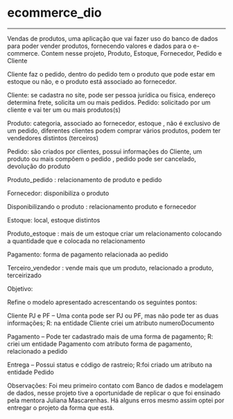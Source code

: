 # ecommerce_dio


-------

Vendas de produtos, uma aplicação que vai fazer uso do banco de dados para poder vender produtos, fornecendo valores e dados para o e-commerce. Contem nesse projeto, Produto, Estoque, Fornecedor, Pedido e Cliente


Cliente faz o pedido, dentro do pedido tem o produto que pode estar em estoque ou não, e o produto está associado ao fornecedor.

Cliente: se cadastra no site, pode ser pessoa jurídica ou física, endereço determina frete, solicita um ou mais pedidos. Pedido: solicitado por um cliente e vai ter um ou mais produtos(s) 

Produto: categoria, associado ao fornecedor, estoque , não é exclusivo de um pedido, diferentes clientes podem comprar vários produtos, podem ter vendedores distintos (terceiros)

Pedido: são criados por clientes, possui informações do Cliente, um produto ou mais compõem o pedido , pedido pode ser cancelado, devolução do produto

Produto_pedido : relacionamento de  produto e pedido

Fornecedor: disponibiliza o produto

Disponibilizando o produto : relacionamento produto e fornecedor

Estoque: local, estoque distintos

Produto_estoque : mais de um estoque criar um relacionamento colocando a quantidade que e colocada no relacionamento

Pagamento: forma de pagamento relacionada ao pedido

Terceiro_vendedor : vende mais que um produto, relacionado a produto, terceirizado

Objetivo:

Refine o modelo apresentado acrescentando os seguintes pontos:

Cliente PJ e PF – Uma conta pode ser PJ ou PF, mas não pode ter as duas informações;
R: na entidade Cliente criei um atributo numeroDocumento

Pagamento – Pode ter cadastrado mais de uma forma de pagamento;
R: criei um entidade Pagamento com atributo forma de pagamento, relacionado a pedido

Entrega – Possui status e código de rastreio;
R:foi criado um atributo na entidade Pedido

Observações:
Foi meu primeiro contato com Banco de dados e modelagem de dados, nesse projeto tive a oportunidade de replicar o que foi ensinado pela mentora Juliana Mascarenhas.
Há alguns erros mesmo assim optei por entregar o projeto da forma que está.

